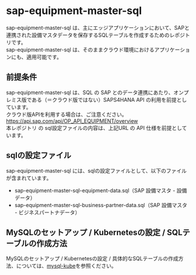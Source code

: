 # sap-equipment-master-sql

sap-equipment-master-sql は、主にエッジアプリケーションにおいて、SAPと連携された設備マスタデータを保存するSQLテーブルを作成するためのレポジトリです。  
sap-equipment-master-sql は、そのままクラウド環境におけるアプリケーションにも、適用可能です。  

## 前提条件  
sap-equipment-master-sql は、SQL の SAP とのデータ連携にあたり、オンプレミス版である（＝クラウド版ではない）SAPS4HANA API の利用を前提としています。  
クラウド版APIを利用する場合は、ご注意ください。  
https://api.sap.com/api/OP_API_EQUIPMENT/overview          
本レポジトリ の sql設定ファイルの内容は、上記URL の API 仕様を前提としています。    

## sqlの設定ファイル

sap-equipment-master-sql には、sqlの設定ファイルとして、以下のファイルが含まれています。  

* sap-equipment-master-sql-equipment-data.sql（SAP 設備マスタ - 設備データ）  
* sap-equipment-master-sql-business-partner-data.sql（SAP 設備マスタ - ビジネスパートナデータ）  


## MySQLのセットアップ / Kubernetesの設定 / SQLテーブルの作成方法

MySQLのセットアップ / Kubernetesの設定 / 具体的なSQLテーブルの作成方法、については、[mysql-kube](https://github.com/latonaio/mysql-kube)を参照ください。


